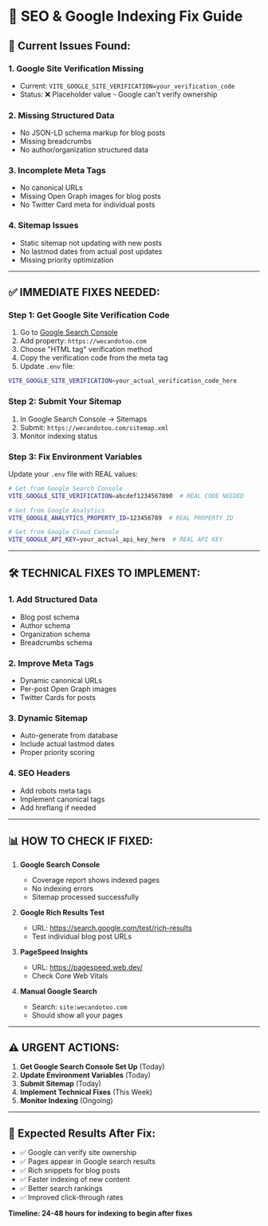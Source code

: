 # 🚀 SEO & Google Indexing Fix Guide

## 🚨 Current Issues Found:

### 1. **Google Site Verification Missing**
- Current: `VITE_GOOGLE_SITE_VERIFICATION=your_verification_code`
- Status: ❌ Placeholder value - Google can't verify ownership

### 2. **Missing Structured Data**
- No JSON-LD schema markup for blog posts
- Missing breadcrumbs
- No author/organization structured data

### 3. **Incomplete Meta Tags**
- No canonical URLs
- Missing Open Graph images for blog posts
- No Twitter Card meta for individual posts

### 4. **Sitemap Issues**
- Static sitemap not updating with new posts
- No lastmod dates from actual post updates
- Missing priority optimization

---

## ✅ **IMMEDIATE FIXES NEEDED:**

### **Step 1: Get Google Site Verification Code**
1. Go to [Google Search Console](https://search.google.com/search-console/)
2. Add property: `https://wecandotoo.com`
3. Choose "HTML tag" verification method
4. Copy the verification code from the meta tag
5. Update `.env` file:
```bash
VITE_GOOGLE_SITE_VERIFICATION=your_actual_verification_code_here
```

### **Step 2: Submit Your Sitemap**
1. In Google Search Console → Sitemaps
2. Submit: `https://wecandotoo.com/sitemap.xml`
3. Monitor indexing status

### **Step 3: Fix Environment Variables**
Update your `.env` file with REAL values:
```bash
# Get from Google Search Console
VITE_GOOGLE_SITE_VERIFICATION=abcdef1234567890  # REAL CODE NEEDED

# Get from Google Analytics
VITE_GOOGLE_ANALYTICS_PROPERTY_ID=123456789  # REAL PROPERTY ID

# Get from Google Cloud Console
VITE_GOOGLE_API_KEY=your_actual_api_key_here  # REAL API KEY
```

---

## 🛠️ **TECHNICAL FIXES TO IMPLEMENT:**

### 1. **Add Structured Data**
- Blog post schema
- Author schema  
- Organization schema
- Breadcrumbs schema

### 2. **Improve Meta Tags**
- Dynamic canonical URLs
- Per-post Open Graph images
- Twitter Cards for posts

### 3. **Dynamic Sitemap**
- Auto-generate from database
- Include actual lastmod dates
- Proper priority scoring

### 4. **SEO Headers**
- Add robots meta tags
- Implement canonical tags
- Add hreflang if needed

---

## 📊 **HOW TO CHECK IF FIXED:**

1. **Google Search Console**
   - Coverage report shows indexed pages
   - No indexing errors
   - Sitemap processed successfully

2. **Google Rich Results Test**
   - URL: https://search.google.com/test/rich-results
   - Test individual blog post URLs

3. **PageSpeed Insights**
   - URL: https://pagespeed.web.dev/
   - Check Core Web Vitals

4. **Manual Google Search**
   - Search: `site:wecandotoo.com`
   - Should show all your pages

---

## ⚠️ **URGENT ACTIONS:**

1. **Get Google Search Console Set Up** (Today)
2. **Update Environment Variables** (Today)  
3. **Submit Sitemap** (Today)
4. **Implement Technical Fixes** (This Week)
5. **Monitor Indexing** (Ongoing)

---

## 🎯 **Expected Results After Fix:**

- ✅ Google can verify site ownership
- ✅ Pages appear in Google search results
- ✅ Rich snippets for blog posts
- ✅ Faster indexing of new content
- ✅ Better search rankings
- ✅ Improved click-through rates

**Timeline: 24-48 hours for indexing to begin after fixes**
